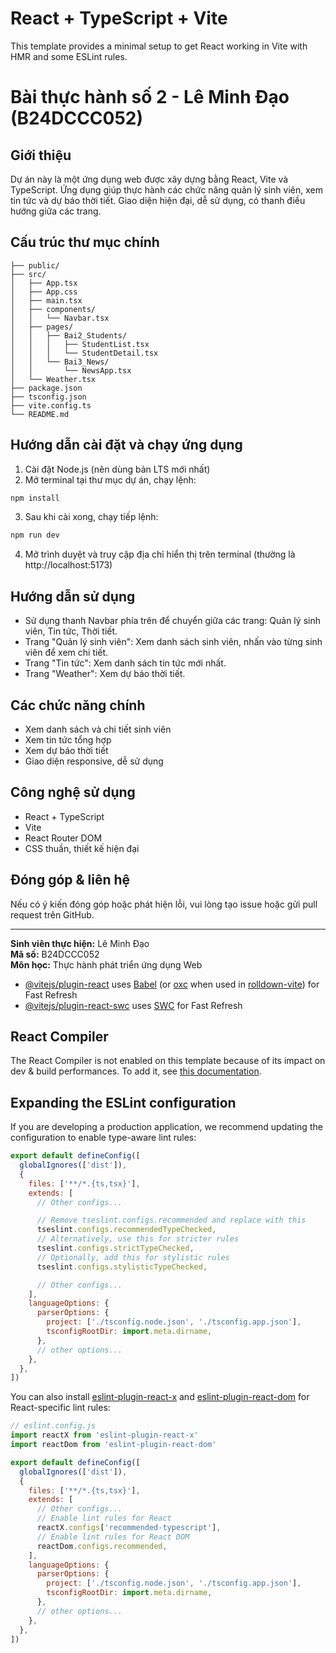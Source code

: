 # React + TypeScript + Vite

This template provides a minimal setup to get React working in Vite with HMR and some ESLint rules.

# Bài thực hành số 2 - Lê Minh Đạo (B24DCCC052)

## Giới thiệu
Dự án này là một ứng dụng web được xây dựng bằng React, Vite và TypeScript. Ứng dụng giúp thực hành các chức năng quản lý sinh viên, xem tin tức và dự báo thời tiết. Giao diện hiện đại, dễ sử dụng, có thanh điều hướng giữa các trang.

## Cấu trúc thư mục chính
```
├── public/
├── src/
│   ├── App.tsx
│   ├── App.css
│   ├── main.tsx
│   ├── components/
│   │   └── Navbar.tsx
│   ├── pages/
│   │   ├── Bai2_Students/
│   │   │   ├── StudentList.tsx
│   │   │   └── StudentDetail.tsx
│   │   └── Bai3_News/
│   │       └── NewsApp.tsx
│   └── Weather.tsx
├── package.json
├── tsconfig.json
├── vite.config.ts
└── README.md
```

## Hướng dẫn cài đặt và chạy ứng dụng
1. Cài đặt Node.js (nên dùng bản LTS mới nhất)
2. Mở terminal tại thư mục dự án, chạy lệnh:
  ```bash
  npm install
  ```
3. Sau khi cài xong, chạy tiếp lệnh:
  ```bash
  npm run dev
  ```
4. Mở trình duyệt và truy cập địa chỉ hiển thị trên terminal (thường là http://localhost:5173)

## Hướng dẫn sử dụng
- Sử dụng thanh Navbar phía trên để chuyển giữa các trang: Quản lý sinh viên, Tin tức, Thời tiết.
- Trang "Quản lý sinh viên": Xem danh sách sinh viên, nhấn vào từng sinh viên để xem chi tiết.
- Trang "Tin tức": Xem danh sách tin tức mới nhất.
- Trang "Weather": Xem dự báo thời tiết.

## Các chức năng chính
- Xem danh sách và chi tiết sinh viên
- Xem tin tức tổng hợp
- Xem dự báo thời tiết
- Giao diện responsive, dễ sử dụng

## Công nghệ sử dụng
- React + TypeScript
- Vite
- React Router DOM
- CSS thuần, thiết kế hiện đại

## Đóng góp & liên hệ
Nếu có ý kiến đóng góp hoặc phát hiện lỗi, vui lòng tạo issue hoặc gửi pull request trên GitHub.

---
**Sinh viên thực hiện:** Lê Minh Đạo  
**Mã số:** B24DCCC052  
**Môn học:** Thực hành phát triển ứng dụng Web

- [@vitejs/plugin-react](https://github.com/vitejs/vite-plugin-react/blob/main/packages/plugin-react) uses [Babel](https://babeljs.io/) (or [oxc](https://oxc.rs) when used in [rolldown-vite](https://vite.dev/guide/rolldown)) for Fast Refresh
- [@vitejs/plugin-react-swc](https://github.com/vitejs/vite-plugin-react/blob/main/packages/plugin-react-swc) uses [SWC](https://swc.rs/) for Fast Refresh

## React Compiler

The React Compiler is not enabled on this template because of its impact on dev & build performances. To add it, see [this documentation](https://react.dev/learn/react-compiler/installation).

## Expanding the ESLint configuration

If you are developing a production application, we recommend updating the configuration to enable type-aware lint rules:

```js
export default defineConfig([
  globalIgnores(['dist']),
  {
    files: ['**/*.{ts,tsx}'],
    extends: [
      // Other configs...

      // Remove tseslint.configs.recommended and replace with this
      tseslint.configs.recommendedTypeChecked,
      // Alternatively, use this for stricter rules
      tseslint.configs.strictTypeChecked,
      // Optionally, add this for stylistic rules
      tseslint.configs.stylisticTypeChecked,

      // Other configs...
    ],
    languageOptions: {
      parserOptions: {
        project: ['./tsconfig.node.json', './tsconfig.app.json'],
        tsconfigRootDir: import.meta.dirname,
      },
      // other options...
    },
  },
])
```

You can also install [eslint-plugin-react-x](https://github.com/Rel1cx/eslint-react/tree/main/packages/plugins/eslint-plugin-react-x) and [eslint-plugin-react-dom](https://github.com/Rel1cx/eslint-react/tree/main/packages/plugins/eslint-plugin-react-dom) for React-specific lint rules:

```js
// eslint.config.js
import reactX from 'eslint-plugin-react-x'
import reactDom from 'eslint-plugin-react-dom'

export default defineConfig([
  globalIgnores(['dist']),
  {
    files: ['**/*.{ts,tsx}'],
    extends: [
      // Other configs...
      // Enable lint rules for React
      reactX.configs['recommended-typescript'],
      // Enable lint rules for React DOM
      reactDom.configs.recommended,
    ],
    languageOptions: {
      parserOptions: {
        project: ['./tsconfig.node.json', './tsconfig.app.json'],
        tsconfigRootDir: import.meta.dirname,
      },
      // other options...
    },
  },
])
```
